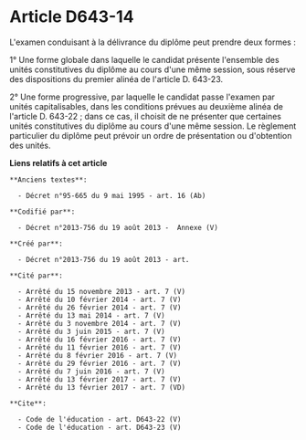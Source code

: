 # Article D643-14

L'examen conduisant à la délivrance du diplôme peut prendre deux formes : 

1° Une forme globale dans laquelle le candidat présente l'ensemble des unités constitutives du diplôme au cours d'une même
session, sous réserve des dispositions du premier alinéa de l'article D. 643-23.

2° Une forme progressive, par laquelle le candidat passe l'examen par unités capitalisables, dans les conditions prévues au
deuxième alinéa de l'article D. 643-22 ; dans ce cas, il choisit de ne présenter que certaines unités constitutives du
diplôme au cours d'une même session. Le règlement particulier du diplôme peut prévoir un ordre de présentation ou d'obtention
des unités.

**Liens relatifs à cet article**

	**Anciens textes**:

	  - Décret n°95-665 du 9 mai 1995 - art. 16 (Ab)

	**Codifié par**:

	  - Décret n°2013-756 du 19 août 2013 -  Annexe (V)

	**Créé par**:

	  - Décret n°2013-756 du 19 août 2013 - art.

	**Cité par**:

	  - Arrêté du 15 novembre 2013 - art. 7 (V)
	  - Arrêté du 10 février 2014 - art. 7 (V)
	  - Arrêté du 26 février 2014 - art. 7 (V)
	  - Arrêté du 13 mai 2014 - art. 7 (V)
	  - Arrêté du 3 novembre 2014 - art. 7 (V)
	  - Arrêté du 3 juin 2015 - art. 7 (V)
	  - Arrêté du 16 février 2016 - art. 7 (V)
	  - Arrêté du 11 février 2016 - art. 7 (V)
	  - Arrêté du 8 février 2016 - art. 7 (V)
	  - Arrêté du 29 février 2016 - art. 7 (V)
	  - Arrêté du 7 juin 2016 - art. 7 (V)
	  - Arrêté du 13 février 2017 - art. 7 (V)
	  - Arrêté du 13 février 2017 - art. 7 (VD)

	**Cite**:

	  - Code de l'éducation - art. D643-22 (V)
	  - Code de l'éducation - art. D643-23 (V)

